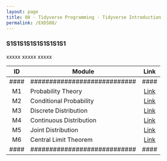 ```yaml
---
layout: page
title: 08 - Tidyverse Programming - Tidyverse Introduction
permalink: /EXDS08/
---
```


<h3>S1S1S1S1S1S1S1S1S1</h3>

xxxxx xxxxx xxxxx

| ID | Module                     |Link|
|:--:|----------------------------|:--:|
|####|############################|####|
| M1 | Probability Theory         |[Link](/03-MSDS-Courses/MSDS04/M1/)|
| M2 | Conditional Probability    |[Link](/03-MSDS-Courses/MSDS04/M2/)|
| M3 | Discrete Distribution      |[Link](/03-MSDS-Courses/MSDS04/M3/)|
| M4 | Continuous Distribution    |[Link](/03-MSDS-Courses/MSDS04/M4/)|
| M5 | Joint Distribution         |[Link](/03-MSDS-Courses/MSDS04/M5/)|
| M6 | Central Limit Theorem      |[Link](/03-MSDS-Courses/MSDS04/M6/)|
|####|############################|####|


